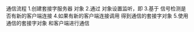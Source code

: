 通信流程
1.创建套接字服务器 对象
2.通过 对象设置监听，即
3.基于 信号检测是否有新的客户端连接
4.如果有新的客户端连接调用 得到通信的套接字对象
5.使用通信的套接字对象 和客户端进行通信
